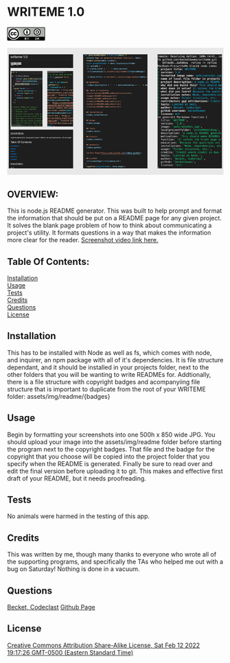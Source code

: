 # WRITEME 1.0
  ![Creative Commons Attribution Share-Alike License, Sat Feb 12 2022 19:17:26 GMT-0500 (Eastern Standard Time)](./assets/img/readme/cc-by-sa.png)

  ![WRITEME screenshot](./assets/img/readme/wmreadme.jpg)

  ## OVERVIEW:
This is node.js README generator. This was built to help prompt and format the information that should be put 
on a README page for any given project. It solves the blank page problem of how to think about communicating a project's utility. It formats questions in a way that makes the information more clear for the reader.
   [Screenshot video link here.](https://watch.screencastify.com/v/K7ul9VY0mFwvWvEe1T2o)

  ## Table Of Contents:
  [Installation](README.md#installation)<br>
  [Usage](README.md#usage)<br>
  [Tests](README.md#tests)<br>
  [Credits](README.md#credits)<br>
  [Questions](README.md#authors)<br>
  [License](README.md#license)<br>

  ## Installation
  This has to be installed with Node as well as fs, which comes with node, and inquirer, an npm package with all of it's dependencies. It is file structure dependant, and it should be installed in your projects folder, next to the other folders that you will be wanting to write READMEs for. Addtionally, there is a file structure with copyright badges and acompanyiing file structure that is important to duplicate from the root of your WRITEME folder: assets/img/readme/{badges}

  ## Usage
  Begin by formatting your screenshots into one 500h x 850 wide JPG. You should upload your image into the assets/img/readme folder before starting the program next to the copyright badges. That file and the badge for the copyright that you choose will be copied into the project folder that you specify when the README is generated. Finally be sure to read over and edit the final version before uploading it to git. This makes and effective first draft of your README, but it needs proofreading.

  ## Tests
  No animals were harmed in the testing of this app.

  ## Credits
  This was written by me, though many thanks to everyone who wrote all of the supporting programs, and specifically the TAs who helped me out with a bug on Saturday! Nothing is done in a vacuum. 

  ## Questions
  [Becket, Codeclast](becketbowes@gmail.com)
  [Github Page](http://www.github.com/becketbowes)

  ## License
  [Creative Commons Attribution Share-Alike License, Sat Feb 12 2022 19:17:26 GMT-0500 (Eastern Standard Time)](https://creativecommons.org/licenses/by-sa/4.0/legalcode)
